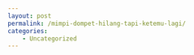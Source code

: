 ```yaml
---
layout: post
permalink: /mimpi-dompet-hilang-tapi-ketemu-lagi/
categories:
    - Uncategorized
---
```



